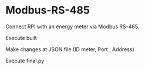 # Modbus-RS-485
Connect RPI with an energy meter via Modbus RS-485.

Execute built

Make changes at JSON file (ID meter, Port , Address)

Execute final.py
